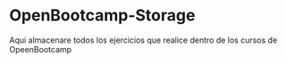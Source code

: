 # OpenBootcamp-Storage
Aqui almacenare todos los ejercicios que realice dentro de los cursos de OpeenBootcamp
